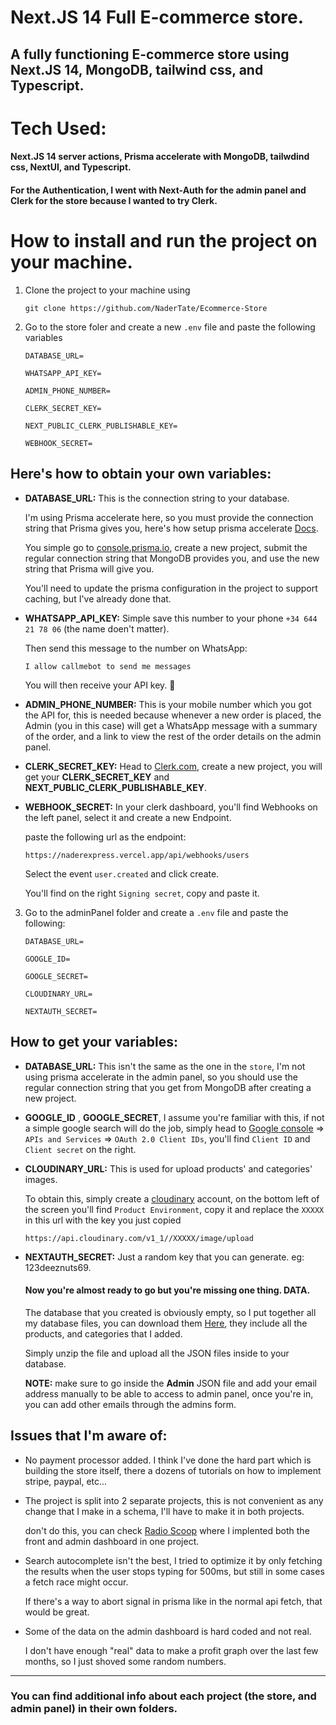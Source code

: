 # Next.JS 14 Full E-commerce store.

## A fully functioning E-commerce store using Next.JS 14, MongoDB, tailwind css, and Typescript.

# Tech Used:

#### Next.JS 14 server actions, Prisma accelerate with MongoDB, tailwdind css, NextUI, and Typescript.

#### For the Authentication, I went with **Next-Auth** for the admin panel and **Clerk** for the store because I wanted to try Clerk.

# How to install and run the project on your machine.

1. Clone the project to your machine using

   `git clone https://github.com/NaderTate/Ecommerce-Store`

2. Go to the store foler and create a new `.env` file and paste the following variables

   ```
   DATABASE_URL=

   WHATSAPP_API_KEY=

   ADMIN_PHONE_NUMBER=

   CLERK_SECRET_KEY=

   NEXT_PUBLIC_CLERK_PUBLISHABLE_KEY=

   WEBHOOK_SECRET=
   ```

## Here's how to obtain your own variables:

- **DATABASE_URL:** This is the connection string to your database.

  I'm using Prisma accelerate here, so you must provide the connection string that Prisma gives you, here's how setup prisma accelerate [Docs](https://www.prisma.io/docs/accelerate/getting-started).

  You simple go to [console.prisma.io](https://www.console.prisma.io), create a new project, submit the regular connection string that MongoDB provides you, and use the new string that Prisma will give you.

  You'll need to update the prisma configuration in the project to support caching, but I've already done that.

- **WHATSAPP_API_KEY:** Simple save this number to your phone `+34 644 21 78 06` (the name doen't matter).

  Then send this message to the number on WhatsApp:

  ```
  I allow callmebot to send me messages
  ```

  You will then receive your API key. 🎉

- **ADMIN_PHONE_NUMBER:** This is your mobile number which you got the API for, this is needed because whenever a new order is placed, the Admin (you in this case) will get a WhatsApp message with a summary of the order, and a link to view the rest of the order details on the admin panel.

- **CLERK_SECRET_KEY:** Head to [Clerk.com](https://www.Clerk.com), create a new project, you will get your **CLERK_SECRET_KEY** and **NEXT_PUBLIC_CLERK_PUBLISHABLE_KEY**.
- **WEBHOOK_SECRET:** In your clerk dashboard, you'll find Webhooks on the left panel, select it and create a new Endpoint.

  paste the following url as the endpoint:

  ```
  https://naderexpress.vercel.app/api/webhooks/users
  ```

  Select the event `user.created` and click create.

  You'll find on the right `Signing secret`, copy and paste it.

3. Go to the adminPanel folder and create a `.env` file and paste the following:

   ```
   DATABASE_URL=

   GOOGLE_ID=

   GOOGLE_SECRET=

   CLOUDINARY_URL=

   NEXTAUTH_SECRET=
   ```

## How to get your variables:

- **DATABASE_URL:** This isn't the same as the one in the `store`, I'm not using prisma accelerate in the admin panel, so you should use the regular connection string that you get from MongoDB after creating a new project.

- **GOOGLE_ID** , **GOOGLE_SECRET**, I assume you're familiar with this, if not a simple google search will do the job, simply head to [Google console](https://console.cloud.google.com) => `APIs and Services` => `OAuth 2.0 Client IDs`, you'll find `Client ID` and `Client secret` on the right.
- **CLOUDINARY_URL:** This is used for upload products' and categories' images.

  To obtain this, simply create a [cloudinary](https://cloudinary.com/users/login) account, on the bottom left of the screen you'll find `Product Environment`, copy it and replace the `XXXXX` in this url with the key you just copied

  ```
  https://api.cloudinary.com/v1_1//XXXXX/image/upload
  ```

- **NEXTAUTH_SECRET:** Just a random key that you can generate. eg: 123deeznuts69.

  #### Now you're almost ready to go but you're missing one thing. **DATA**.

  The database that you created is obviously empty, so I put together all my database files, you can download them [Here](link), they include all the products, and categories that I added.

  Simply unzip the file and upload all the JSON files inside to your database.

  **NOTE:** make sure to go inside the **Admin** JSON file and add your email address manually to be able to access to admin panel, once you're in, you can add other emails through the admins form.

## Issues that I'm aware of:

- No payment processor added.
  I think I've done the hard part which is building the store itself, there a dozens of tutorials on how to implement stripe, paypal, etc...
- The project is split into 2 separate projects, this is not convenient as any change that I make in a schema, I'll have to make it in both projects.

  don't do this, you can check [Radio Scoop](https://github.com/NaderTate/radioscoop) where I implented both the front and admin dashboard in one project.

- Search autocomplete isn't the best, I tried to optimize it by only fetching the results when the user stops typing for 500ms, but still in some cases a fetch race might occur.

  If there's a way to abort signal in prisma like in the normal api fetch, that would be great.

- Some of the data on the admin dashboard is hard coded and not real.

  I don't have enough "real" data to make a profit graph over the last few months, so I just shoved some random numbers.

---

### You can find additional info about each project (the store, and admin panel) in their own folders.
